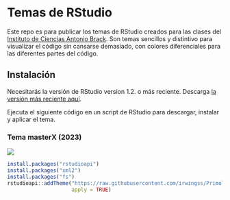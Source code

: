 # Temas de RStudio

Este repo es para publicar los temas de RStudio creados para las clases del [Instituto de Ciencias Antonio Brack](https://www.brackinstitute.com/). Son temas sencillos y distintivo para visualizar el código sin cansarse demasiado, con colores diferenciales para las diferentes partes del código.

## Instalación

Necesitarás la versión de RStudio version 1.2. o más reciente. Descarga [la versión más reciente aquí](https://www.rstudio.com/products/rstudio/download/preview/).

Ejecuta el siguiente código en un script de RStudio para descargar, instalar y aplicar el tema. 

### Tema masterX (2023)

![](figs/masterXtema.png)

```r
install.packages("rstudioapi")
install.packages("xml2")
install.packages("fs")
rstudioapi::addTheme("https://raw.githubusercontent.com/irwingss/Primolius-Theme/main/tema_masterx.rstheme", 
                     apply = TRUE)
```
